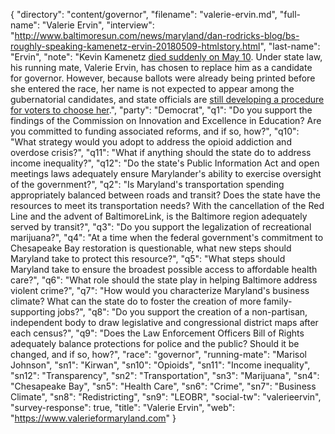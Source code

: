 {
  "directory": "content/governor",
  "filename": "valerie-ervin.md",
  "full-name": "Valerie Ervin",
  "interview": "http://www.baltimoresun.com/news/maryland/dan-rodricks-blog/bs-roughly-speaking-kamenetz-ervin-20180509-htmlstory.html",
  "last-name": "Ervin",
  "note": "Kevin Kamenetz [died suddenly on May 10](http://www.baltimoresun.com/news/maryland/politics/bs-md-kevin-kamenetz-ill-20180510-story.html). Under state law, his running mate, Valerie Ervin, has chosen to replace him as a candidate for governor. However, because ballots were already being printed before she entered the race, her name is not expected to appear among the gubernatorial candidates, and state officials are [still developing a procedure for voters to choose her](http://www.baltimoresun.com/news/maryland/politics/bs-md-ervin-ballot-20180518-story.html).",
  "party": "Democrat",
  "q1": "Do you support the findings of the Commission on Innovation and Excellence in Education? Are you committed to funding associated reforms, and if so, how?",
  "q10": "What strategy would you adopt to address the opioid addiction and overdose crisis?",
  "q11": "What if anything should the state do to address income inequality?",
  "q12": "Do the state's Public Information Act and open meetings laws adequately ensure Marylander's ability to exercise oversight of the government?",
  "q2": "Is Maryland's transportation spending appropriately balanced between roads and transit? Does the state have the resources to meet its transportation needs? With the cancellation of the Red Line and the advent of BaltimoreLink, is the Baltimore region adequately served by transit?",
  "q3": "Do you support the legalization of recreational marijuana?",
  "q4": "At a time when the federal government's commitment to Chesapeake Bay restoration is questionable, what new steps should Maryland take to protect this resource?",
  "q5": "What steps should Maryland take to ensure the broadest possible access to affordable health care?",
  "q6": "What role should the state play in helping Baltimore address violent crime?",
  "q7": "How would you characterize Maryland's business climate? What can the state do to foster the creation of more family-supporting jobs?",
  "q8": "Do you support the creation of a non-partisan, independent body to draw legislative and congressional district maps after each census?",
  "q9": "Does the Law Enforcement Officers Bill of Rights adequately balance protections for police and the public? Should it be changed, and if so, how?",
  "race": "governor",
  "running-mate": "Marisol Johnson",
  "sn1": "Kirwan",
  "sn10": "Opioids",
  "sn11": "Income inequality",
  "sn12": "Transparency",
  "sn2": "Transportation",
  "sn3": "Marijuana",
  "sn4": "Chesapeake Bay",
  "sn5": "Health Care",
  "sn6": "Crime",
  "sn7": "Business Climate",
  "sn8": "Redistricting",
  "sn9": "LEOBR",
  "social-tw": "valerieervin",
  "survey-response": true,
  "title": "Valerie Ervin",
  "web": "https://www.valerieformaryland.com"
}
